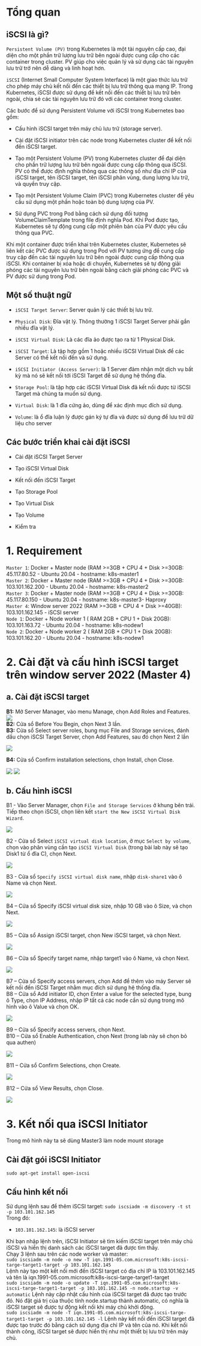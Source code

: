 # Tổng quan
## iSCSI là gì?
`Persistent Volume (PV)` trong Kubernetes là một tài nguyên cấp cao, đại diện cho một phần trữ lượng lưu trữ bên ngoài được cung cấp cho các container trong cluster. PV giúp cho việc quản lý và sử dụng các tài nguyên lưu trữ trở nên dễ dàng và linh hoạt hơn.

`iSCSI` (Internet Small Computer System Interface) là một giao thức lưu trữ cho phép máy chủ kết nối đến các thiết bị lưu trữ thông qua mạng IP. Trong Kubernetes, iSCSI được sử dụng để kết nối đến các thiết bị lưu trữ bên ngoài, chia sẻ các tài nguyên lưu trữ đó với các container trong cluster.

Các bước để sử dụng Persistent Volume với iSCSI trong Kubernetes bao gồm:

- Cấu hình iSCSI target trên máy chủ lưu trữ (storage server).

- Cài đặt iSCSI initiator trên các node trong Kubernetes cluster để kết nối đến iSCSI target.

- Tạo một Persistent Volume (PV) trong Kubernetes cluster để đại diện cho phần trữ lượng lưu trữ bên ngoài được cung cấp thông qua iSCSI. PV có thể được định nghĩa thông qua các thông số như địa chỉ IP của iSCSI target, tên iSCSI target, tên iSCSI phân vùng, dung lượng lưu trữ, và quyền truy cập.

- Tạo một Persistent Volume Claim (PVC) trong Kubernetes cluster để yêu cầu sử dụng một phần hoặc toàn bộ dung lượng của PV.

- Sử dụng PVC trong Pod bằng cách sử dụng đối tượng VolumeClaimTemplate trong file định nghĩa Pod. Khi Pod được tạo, Kubernetes sẽ tự động cung cấp một phiên bản của PV được yêu cầu thông qua PVC.

Khi một container được triển khai trên Kubernetes cluster, Kubernetes sẽ liên kết các PVC được sử dụng trong Pod với PV tương ứng để cung cấp truy cập đến các tài nguyên lưu trữ bên ngoài được cung cấp thông qua iSCSI. Khi container bị xóa hoặc di chuyển, Kubernetes sẽ tự động giải phóng các tài nguyên lưu trữ bên ngoài bằng cách giải phóng các PVC và PV được sử dụng trong Pod. 
## Một số thuật ngữ

+ `iSCSI Target Server`: Server quản lý các thiết bị lưu trữ.

+ `Physical Disk`: Đĩa vật lý. Thông thường 1 iSCSI Target Server phải gắn nhiều đĩa vật lý.

+ `iSCSI Virtual Disk`: Là các đĩa ảo được tạo ra từ 1 Physical Disk.

+ `iSCSI Target`: Là tập hợp gồm 1 hoặc nhiều iSCSI Virtual Disk để các Server có thể kết nối đến và sử dụng.

+ `iSCSI Initiator (Access Server)`: là 1 Server đảm nhận một dịch vụ bất kỳ mà nó sẽ kết nối tới iSCSI Target để sử dụng hệ thống đĩa.

+ `Storage Pool`: là tập hợp các iSCSI Virtual Disk đã kết nối được từ iSCSI Target mà chúng ta muốn sử dụng.

+ `Virtual Disk`: là 1 đĩa cứng ảo, dùng để xác định mục đích sử dụng.

+ `Volume`: là ổ đĩa luận lý được gán ký tự đĩa và được sử dụng để lưu trữ dữ liệu cho server
## Các bước triển khai cài đặt iSCSI
- Cài đặt iSCSI Target Server

- Tạo iSCSI Virtual Disk

- Kết nối đến iSCSI Target

- Tạo Storage Pool

- Tạo Virtual Disk

- Tạo Volume

- Kiểm tra
# 1. Requirement
`Master 1`: Docker + Master node (RAM >=3GB + CPU 4 + Disk >=30GB: 45.117.80.52 - Ubuntu 20.04 - hostname: k8s-master1  
`Master 2`: Docker + Master node (RAM >=3GB + CPU 4 + Disk >=30GB: 103.101.162.200 - Ubuntu 20.04 - hostname: k8s-master2  
`Master 3`: Docker + Master node (RAM >=3GB + CPU 4 + Disk >=30GB: 45.117.80.150 - Ubuntu 20.04 - hostname: k8s-master3- Haproxy  
`Master 4`: Window server 2022 (RAM >=3GB + CPU 4 + Disk >=40GB): 103.101.162.145 - iSCSI server   
`Node 1`: Docker + Node worker 1 ( RAM 2GB + CPU 1 + Disk 20GB): 103.101.163.72 - Ubuntu 20.04 - hostname: k8s-nodew1  
`Node 2`: Docker + Node worker 2 ( RAM 2GB + CPU 1 + Disk 20GB): 103.101.162.20 - Ubuntu 20.04 - hostname: k8s-nodew1  

# 2. Cài đặt và cấu hình iSCSI target trên window server 2022 (Master 4)
## a. Cài đặt iSCSI target
**B1:** Mở Server Manager, vào menu Manage, chọn Add Roles and Features.  
<img src="/images/iscsi1.jpg">  
**B2:** Cửa sổ Before You Begin, chọn Next 3 lần.  
**B3:** Cửa sổ Select server roles, bung mục File and Storage services, đánh dấu chọn iSCSI Target Server, chọn Add Features, sau đó chọn Next 2 lần  

<img src="/images/iscsi2.jpg"> 

**B4:** Cửa sổ Confirm installation selections, chọn Install, chọn Close.  

<img src="/images/iscsi3.jpg">  

<img src="/images/iscsi4.jpg"> 

## b. Cấu hình iSCSI
B1 - Vào Server Manager, chọn `File and Storage Services` ở khung bên trái. Tiếp theo chọn iSCSI, chọn liên kết `start the New iSCSI Virtual Disk Wizard`.  

<img src="/images/iscsi5.jpg"> 

B2 - Cửa sổ Select `iSCSI virtual disk location`, ở mục `Select by volume`, chọn vào phân vùng cần tạo `iSCSI Virtual Disk` (trong bài lab này sẽ tạo Disk1 từ ổ đĩa C), chọn Next.  

<img src="/images/iscsi6.jpg"> 

B3 - Cửa sổ `Specify iSCSI virtual disk name`, nhập `disk-share1` vào ô Name và chọn Next.  

<img src="/images/iscsi7.jpg"> 

B4 – Cửa sổ Specify iSCSI virtual disk size, nhập 10 GB vào ô Size, và chọn Next.

<img src="/images/iscsi8.jpg">

B5 – Cửa sổ Assign iSCSI target, chọn New iSCSI target, và chọn Next.  

<img src="/images/iscsi9.jpg"> 

B6 – Cửa sổ Specify target name, nhập target1 vào ô Name, và chọn Next.  

<img src="/images/iscsi10.jpg"> 

B7 – Cửa sổ Specify access servers, chọn Add để thêm vào máy Server sẽ kết nối đến iSCSI Target nhằm mục đích sử dụng hệ thống đĩa.  
B8 – Cửa sổ Add initiator ID, chọn Enter a value for the selected type, bung ô Type, chọn IP Address, nhập IP tất cả các node cần sử dụng trong mô hình vào ô Value và chọn OK. 

<img src="/images/iscsi11.jpg"> 

B9 – Cửa sổ Specify access servers, chọn Next.  
B10 – Cửa sổ Enable Authentication, chọn Next (trong lab này sẽ chọn bỏ qua authen)

<img src="/images/iscsi12.jpg"> 

B11 – Cửa sổ Confirm Selections, chọn Create.  

<img src="/images/iscsi13.jpg"> 

B12 – Cửa sổ View Results, chọn Close.  

<img src="/images/iscsi14.jpg"> 

# 3. Kết nối qua iSCSI Initiator
Trong mô hình này ta sẽ dùng Master3 làm node mount storage
## Cài đặt gói iSCSI Initiator
`sudo apt-get install open-iscsi`  
## Cấu hình kết nối
Sử dụng lệnh sau để thêm iSCSI target:
`sudo iscsiadm -m discovery -t st -p 103.101.162.145`  
Trong đó:  
- `103.101.162.145`: là iSCSI server  

Khi bạn nhập lệnh trên, iSCSI Initiator sẽ tìm kiếm iSCSI target trên máy chủ iSCSI và hiển thị danh sách các iSCSI target đã được tìm thấy.  
Chạy 3 lệnh sau trên các node worker và master:  
`sudo iscsiadm -m node -o new -T iqn.1991-05.com.microsoft:k8s-iscsi-targe-target1-target -p 103.101.162.145`  
Lệnh này tạo một kết nối mới đến iSCSI target có địa chỉ IP là 103.101.162.145 và tên là iqn.1991-05.com.microsoft:k8s-iscsi-targe-target1-target  
`sudo iscsiadm -m node -o update -T iqn.1991-05.com.microsoft:k8s-iscsi-targe-target1-target -p 103.101.162.145 -n node.startup -v automatic` 
Lệnh này cập nhật cấu hình của iSCSI target đã được tạo trước đó. Nó đặt giá trị của thuộc tính node.startup thành automatic, có nghĩa là iSCSI target sẽ được tự động kết nối khi máy chủ khởi động.  
`sudo iscsiadm -m node -T iqn.1991-05.com.microsoft:k8s-iscsi-targe-target1-target -p 103.101.162.145 -l` 
Lệnh này kết nối đến iSCSI target đã được tạo trước đó bằng cách sử dụng địa chỉ IP và tên của nó. Khi kết nối thành công, iSCSI target sẽ được hiển thị như một thiết bị lưu trữ trên máy chủ.  












